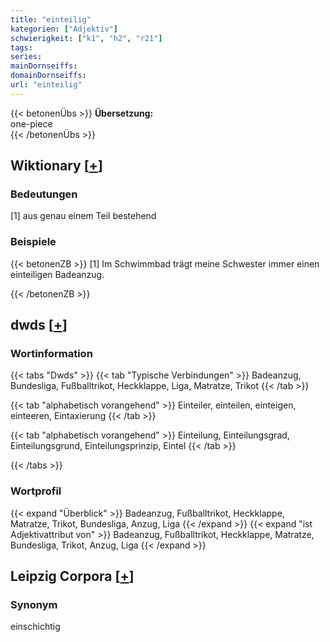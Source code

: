 ```yaml
---
title: "einteilig"
kategorien: ["Adjektiv"]
schwierigkeit: ["k1", "h2", "r21"]
tags:
series:
mainDornseiffs:
domainDornseiffs:
url: "einteilig"
---
```


{{< betonenÜbs >}}
**Übersetzung:**  
one-piece  
{{< /betonenÜbs >}}

## Wiktionary [[+](https://de.wiktionary.org/wiki/einteilig)]

### Bedeutungen
[1] aus genau einem Teil bestehend  

### Beispiele
{{< betonenZB >}}
[1] Im Schwimmbad trägt meine Schwester immer einen einteiligen Badeanzug.  

{{< /betonenZB >}}


## dwds [[+](https://www.dwds.de/wb/einteilig)]

### Wortinformation
{{< tabs "Dwds" >}}
{{< tab "Typische Verbindungen" >}}
Badeanzug, Bundesliga, Fußballtrikot, Heckklappe, Liga, Matratze, Trikot
{{< /tab >}}

{{< tab "alphabetisch vorangehend" >}}
Einteiler, einteilen, einteigen, einteeren, Eintaxierung
{{< /tab >}}

{{< tab "alphabetisch vorangehend" >}}
Einteilung, Einteilungsgrad, Einteilungsgrund, Einteilungsprinzip, Eintel
{{< /tab >}}

{{< /tabs >}}

### Wortprofil
{{< expand "Überblick" >}} Badeanzug, Fußballtrikot, Heckklappe, Matratze, Trikot, Bundesliga, Anzug, Liga {{< /expand >}}
{{< expand "ist Adjektivattribut von" >}} Badeanzug, Fußballtrikot, Heckklappe, Matratze, Bundesliga, Trikot, Anzug, Liga {{< /expand >}}

## Leipzig Corpora [[+](https://corpora.uni-leipzig.de/en/res?word=einteilig&corpusId=deu_newscrawl-public_2018)]


### Synonym
einschichtig

